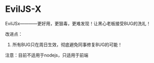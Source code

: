 # EvilJS-X
EvilJSx————更好用，更狠毒，更难发现！让黑心老板接受BUG的洗礼！

改进点：
1. 所有BUG只在周日生效，彻底避免同事修复BUG的可能！

注意：目前不适用于nodejs，只适用于前端
